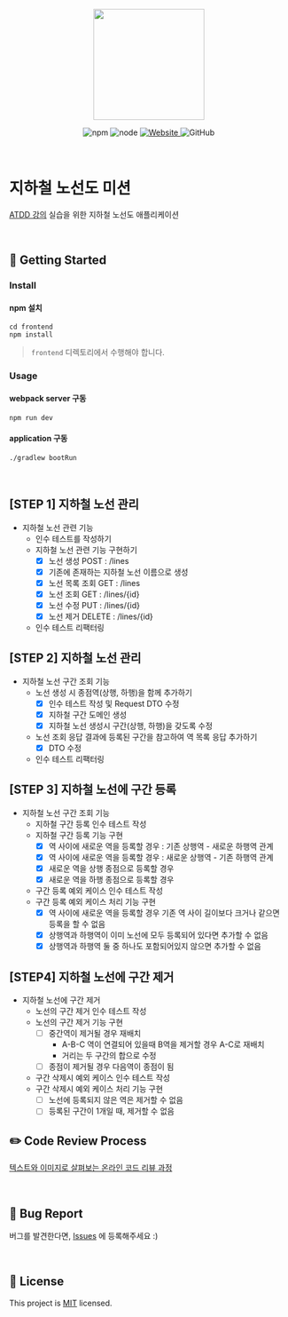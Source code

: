 <p align="center">
    <img width="200px;" src="https://raw.githubusercontent.com/woowacourse/atdd-subway-admin-frontend/master/images/main_logo.png"/>
</p>
<p align="center">
  <img alt="npm" src="https://img.shields.io/badge/npm-%3E%3D%205.5.0-blue">
  <img alt="node" src="https://img.shields.io/badge/node-%3E%3D%209.3.0-blue">
  <a href="https://edu.nextstep.camp/c/R89PYi5H" alt="nextstep atdd">
    <img alt="Website" src="https://img.shields.io/website?url=https%3A%2F%2Fedu.nextstep.camp%2Fc%2FR89PYi5H">
  </a>
  <img alt="GitHub" src="https://img.shields.io/github/license/next-step/atdd-subway-admin">
</p>

<br>

# 지하철 노선도 미션
[ATDD 강의](https://edu.nextstep.camp/c/R89PYi5H) 실습을 위한 지하철 노선도 애플리케이션

<br>

## 🚀 Getting Started

### Install
#### npm 설치
```
cd frontend
npm install
```
> `frontend` 디렉토리에서 수행해야 합니다.

### Usage
#### webpack server 구동
```
npm run dev
```
#### application 구동
```
./gradlew bootRun
```
<br>

## [STEP 1] 지하철 노선 관리
* 지하철 노선 관련 기능
    * 인수 테스트를 작성하기
    * 지하철 노선 관련 기능 구현하기
        - [X] 노선 생성 POST : /lines
        - [X] 기존에 존재하는 지하철 노선 이름으로 생성
        - [X] 노선 목록 조회 GET : /lines
        - [X] 노선 조회 GET : /lines/{id}
        - [X] 노선 수정 PUT : /lines/{id}
        - [X] 노선 제거 DELETE : /lines/{id}
    * 인수 테스트 리팩터링

## [STEP 2] 지하철 노선 관리
* 지하철 노선 구간 조회 기능
    * 노선 생성 시 종점역(상행, 하행)을 함께 추가하기
        - [X] 인수 테스트 작성 및 Request DTO 수정
        - [X] 지하철 구간 도메인 생성 
        - [X] 지하철 노선 생성시 구간(상행, 하행)을 갖도록 수정
    * 노선 조회 응답 결과에 등록된 구간을 참고하여 역 목록 응답 추가하기
        - [X] DTO 수정
    * 인수 테스트 리팩터링


## [STEP 3] 지하철 노선에 구간 등록
* 지하철 노선 구간 조회 기능
    * 지하철 구간 등록 인수 테스트 작성
    * 지하철 구간 등록 기능 구현
        - [X] 역 사이에 새로운 역을 등록할 경우 : 기존 상행역 - 새로운 하행역 관계
        - [X] 역 사이에 새로운 역을 등록할 경우 : 새로운 상행역 - 기존 하행역 관계
        - [X] 새로운 역을 상행 종점으로 등록할 경우
        - [X] 새로운 역을 하행 종점으로 등록할 경우
    
    * 구간 등록 예외 케이스 인수 테스트 작성
    * 구간 등록 예외 케이스 처리 기능 구현
        - [X] 역 사이에 새로운 역을 등록할 경우 기존 역 사이 길이보다 크거나 같으면 등록을 할 수 없음
        - [X] 상행역과 하행역이 이미 노선에 모두 등록되어 있다면 추가할 수 없음
        - [X] 상행역과 하행역 둘 중 하나도 포함되어있지 않으면 추가할 수 없음

## [STEP4] 지하철 노선에 구간 제거
* 지하철 노선에 구간 제거
    * 노선의 구간 제거 인수 테스트 작성
    * 노선의 구간 제거 기능 구현
        - [ ] 중간역이 제거될 경우 재배치
          * A-B-C 역이 연결되어 있을때 B역을 제거할 경우 A-C로 재배치
          * 거리는 두 구간의 합으로 수정
        - [ ] 종점이 제거될 경우 다음역이 종점이 됨
    
    * 구간 삭제시 예외 케이스 인수 테스트 작성
    * 구간 삭제시 예외 케이스 처리 기능 구현
        - [ ] 노선에 등록되지 않은 역은 제거할 수 없음
        - [ ] 등록된 구간이 1개일 때, 제거할 수 없음

## ✏️ Code Review Process
[텍스트와 이미지로 살펴보는 온라인 코드 리뷰 과정](https://github.com/next-step/nextstep-docs/tree/master/codereview)

<br>

## 🐞 Bug Report

버그를 발견한다면, [Issues](https://github.com/next-step/atdd-subway-admin/issues) 에 등록해주세요 :)

<br>

## 📝 License

This project is [MIT](https://github.com/next-step/atdd-subway-admin/blob/master/LICENSE.md) licensed.
